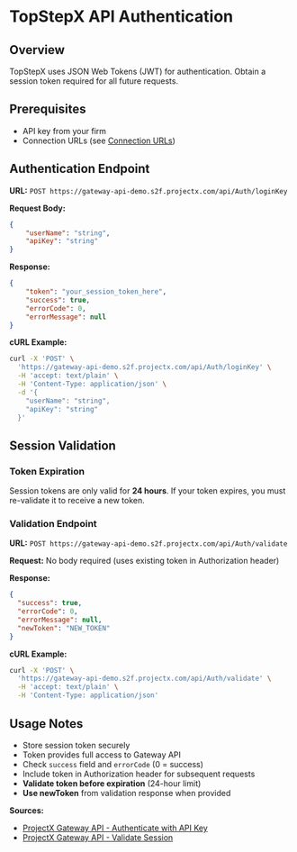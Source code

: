 # TopStepX API Authentication

## Overview
TopStepX uses JSON Web Tokens (JWT) for authentication. Obtain a session token required for all future requests.

## Prerequisites
- API key from your firm
- Connection URLs (see [Connection URLs](https://gateway.docs.projectx.com/docs/getting-started/connection-urls))

## Authentication Endpoint

**URL:** `POST https://gateway-api-demo.s2f.projectx.com/api/Auth/loginKey`

**Request Body:**
```json
{
    "userName": "string",
    "apiKey": "string"
}
```

**Response:**
```json
{
    "token": "your_session_token_here",
    "success": true,
    "errorCode": 0,
    "errorMessage": null
}
```

**cURL Example:**
```bash
curl -X 'POST' \
  'https://gateway-api-demo.s2f.projectx.com/api/Auth/loginKey' \
  -H 'accept: text/plain' \
  -H 'Content-Type: application/json' \
  -d '{
    "userName": "string",
    "apiKey": "string"
  }'
```

## Session Validation

### Token Expiration
Session tokens are only valid for **24 hours**. If your token expires, you must re-validate it to receive a new token.

### Validation Endpoint

**URL:** `POST https://gateway-api-demo.s2f.projectx.com/api/Auth/validate`

**Request:** No body required (uses existing token in Authorization header)

**Response:**
```json
{
  "success": true,
  "errorCode": 0,
  "errorMessage": null,
  "newToken": "NEW_TOKEN"
}
```

**cURL Example:**
```bash
curl -X 'POST' \
  'https://gateway-api-demo.s2f.projectx.com/api/Auth/validate' \
  -H 'accept: text/plain' \
  -H 'Content-Type: application/json'
```

## Usage Notes
- Store session token securely
- Token provides full access to Gateway API
- Check `success` field and `errorCode` (0 = success)
- Include token in Authorization header for subsequent requests
- **Validate token before expiration** (24-hour limit)
- **Use newToken** from validation response when provided

**Sources:** 
- [ProjectX Gateway API - Authenticate with API Key](https://gateway.docs.projectx.com/docs/getting-started/authenticate/authenticate-api-key)
- [ProjectX Gateway API - Validate Session](https://gateway.docs.projectx.com/docs/getting-started/validate-session)
